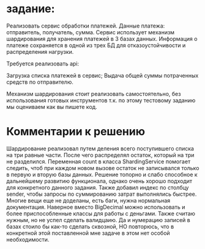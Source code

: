 # задание:
Реализовать сервис обработки платежей. Данные платежа: отправитель, получатель, сумма.
Сервис использует механизм шардирования для хранения платежей в 3 базах данных.
Информация о платеже сохраняется в одной из трех БД для отказоустойчивости и распределения нагрузки.

Требуется реализовать api:

Загрузка списка платежей в сервис;
Выдача общей суммы потраченных средств по отправителю.

Механизм шардирования стоит реализовать самостоятельно, без использования готовых инструментов т.к. по этому тестовому заданию мы оцениваем как вы пишете код.

# Комментарии к решению
Шардирование реализовал путем деления всего поступившего списка на три равные части. После чего распределял остаток, который на три не разделился. Переменная count в класса ShardingService помогает следить, чтоб при каждом новом вызове остаток не записывался только в первую и вторую базы данных. Решение топорно и слабо способное к дальнейшему развитию функционала, однако очень хорошо подходит для конкретного данного задания. Также добавил индекс по столбцу sender, чтобы запросы по суммированию затрат выполнялись быстрее. Многие вещи еще не доделаны, есть баги, нужна нормальная документация.  Наверное вместо BigDecimal можно использовать и более приспособленные классы для работы с деньгами. Также считаю нужным, но не успел сделать валидцаию. Да и нумерацию записей в базах стоило бы как-то сделать сквозной, НО повторюсь, что в конкретной этой поставленной мне задаче в этом нет особой необходимости.
